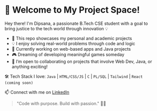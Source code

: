 # 🚀 Welcome to My Project Space!

Hey there! I'm Dipsana, a passionate B.Tech CSE student with a goal to bring justice to the tech world through innovation 💡

- 🔨 This repo showcases my personal and academic projects
- 💡 I enjoy solving real-world problems through code and logic
- 🌱 Currently working on web-based apps and Java projects
- 🎮 Dreaming of developing meaningful games someday
- 🤝 I’m open to collaborating on projects that involve Web Dev, Java, or anything exciting!

🛠️ Tech Stack I love:
`Java` | `HTML/CSS/JS` | `C` | `PL/SQL` | `Tailwind` | `React (coming soon)`  

📫 Connect with me on [LinkedIn](https://www.linkedin.com/in/dipsana)

> "Code with purpose. Build with passion." 🔧💖

<!---
Dipsana/Dipsana is a ✨ special ✨ repository because its `README.md` (this file) appears on your GitHub profile.
You can click the Preview link to take a look at your changes.
--->
